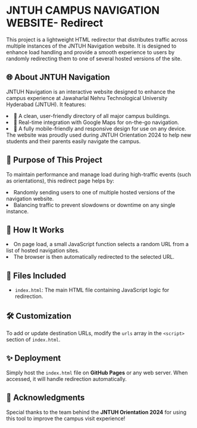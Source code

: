 # JNTUH CAMPUS NAVIGATION WEBSITE- Redirect

This project is a lightweight HTML redirector that distributes traffic across multiple instances of the JNTUH Navigation website. It is designed to enhance load handling and provide a smooth experience to users by randomly redirecting them to one of several hosted versions of the site.

## 🌐 About JNTUH Navigation

JNTUH Navigation is an interactive website designed to enhance the campus experience at Jawaharlal Nehru Technological University Hyderabad (JNTUH). It features:
<li>🏫 A clean, user-friendly directory of all major campus buildings.
<li>📍 Real-time integration with Google Maps for on-the-go navigation.
<li>📱 A fully mobile-friendly and responsive design for use on any device.
The website was proudly used during JNTUH Orientation 2024 to help new students and their parents easily navigate the campus.

## 🔀 Purpose of This Project

To maintain performance and manage load during high-traffic events (such as orientations), this redirect page helps by:
<li>Randomly sending users to one of multiple hosted versions of the navigation website.
<li>Balancing traffic to prevent slowdowns or downtime on any single instance.

## 🚀 How It Works

<li>On page load, a small JavaScript function selects a random URL from a list of hosted navigation sites.
<li>The browser is then automatically redirected to the selected URL.

## 📁 Files Included

- `index.html`: The main HTML file containing JavaScript logic for redirection.

## 🛠️ Customization

To add or update destination URLs, modify the `urls` array in the `<script>` section of `index.html`.

## ✨ Deployment

Simply host the `index.html` file on **GitHub Pages** or any web server. When accessed, it will handle redirection automatically.

## 📣 Acknowledgments

Special thanks to the team behind the **JNTUH Orientation 2024** for using this tool to improve the campus visit experience!
